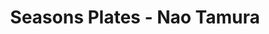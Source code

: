 ---
title: Seasons Plates - Nao Tamura
layout: entry
presentation: side-by-side
object:
  - id: exacc-2022-74
order: 454
menu: false
---